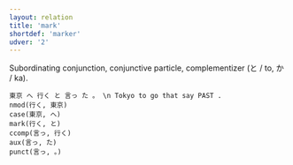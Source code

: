 ```yaml
---
layout: relation
title: 'mark'
shortdef: 'marker'
udver: '2'
---
```


Subordinating conjunction, conjunctive particle, complementizer (と / to, か / ka).

~~~ sdparse
東京 へ 行く と 言っ た 。 \n Tokyo to go that say PAST .
nmod(行く, 東京)
case(東京, へ)
mark(行く, と)
ccomp(言っ, 行く)
aux(言っ, た)
punct(言っ, 。)
~~~

<!-- Interlanguage links updated Čt lis 12 09:43:29 CET 2020 -->
